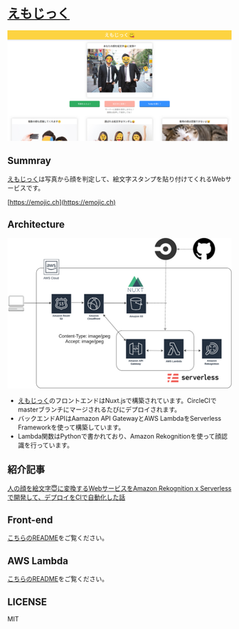 # [えもじっく](https://emojic.ch)

![トップページ](./docs/top_image_pc.png)

## Summray
[えもじっく](https://emojic.ch)は写真から顔を判定して、絵文字スタンプを貼り付けてくれるWebサービスです。

[https://emojic.ch](https://emojic.ch)

## Architecture

![アーキテクチャ図](./docs/emojic_architecture.png)

- [えもじっく](https://emojic.ch)のフロントエンドはNuxt.jsで構築されています。CircleCIでmasterブランチにマージされるたびにデプロイされます。
- バックエンドAPIはAamazon API GatewayとAWS LambdaをServerless Frameworkを使って構築しています。
- Lambda関数はPythonで書かれており、Amazon Rekognitionを使って顔認識を行っています。

## 紹介記事
[人の顔を絵文字😇に変換するWebサービスをAmazon Rekognition x Serverlessで開発して、デプロイをCIで自動化した話](https://qiita.com/wagase/items/fa0215cee44251bf2e50)

## Front-end
[こちらのREADME](./frontend/README.md)をご覧ください。

## AWS Lambda
[こちらのREADME](./lambda/README.md)をご覧ください。
## LICENSE
MIT